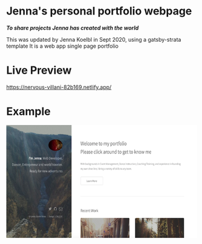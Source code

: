 # Jenna's personal portfolio webpage



_**To share projects Jenna has created with the world**_

This was updated by Jenna Koelbl in Sept 2020, using a gatsby-strata template
It is a web app single page portfolio

# Live Preview

https://nervous-villani-82b169.netlify.app/

# Example

<img src="https://github.com/jaylenej27/portfolio/blob/master/src/assets/images/fulls/01.jpg" alt="screeenshot of site"/>
